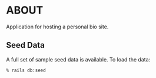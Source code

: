 # ABOUT

Application for hosting a personal bio site.


## Seed Data

A full set of sample seed data is available. To load the data:

    % rails db:seed

